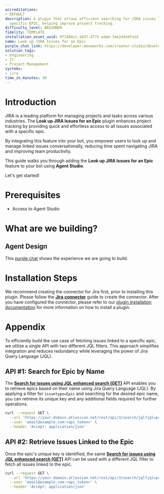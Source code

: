 ```yaml
---
accreditations:
- DEFAULT
description: A plugin that allows efficient searching for JIRA issues linked to a
  specific EPIC, helping improve project tracking.
difficulty_level: BEGINNER
fidelity: TEMPLATE
installation_asset_uuid: 971404c1-a937-4775-aaeb-3ae24da9fa1d
name: Look up JIRA Issues for an Epic
purple_chat_link: https://developer.moveworks.com/creator-studio/developer-tools/purple-chat/?conversation=%7B%22startTimestamp%22%3A%2211%3A43+AM%22%2C%22messages%22%3A%5B%7B%22parts%22%3A%5B%7B%22richText%22%3A%22%3Cp%3EHey%2C+can+you+find+tickets+in+JIRA+that+are+part+of+Creator+Studio+epic%3F%3Cbr%2F%3E%5Cn%3C%2Fp%3E%22%7D%5D%2C%22role%22%3A%22user%22%7D%2C%7B%22parts%22%3A%5B%7B%22reasoningSteps%22%3A%5B%7B%22richText%22%3A%22%3Cp%3E%E2%8F%B3+Calling+Plugin+%3Cstrong%3EEPIC+Summary+%3C%2Fstrong%3Efor+%3Cstrong%3ECreator+Studio%3C%2Fstrong%3E+epic%3Cbr%2F%3E%5Cn%3C%2Fp%3E%22%2C%22status%22%3A%22success%22%7D%5D%7D%2C%7B%22richText%22%3A%22%3Cp%3EI+found+some+tickets+related+to+Creator+Studio+epic.+Here+they+are%3A%3Cbr%2F%3E%5Cn%3C%2Fp%3E%22%7D%2C%7B%22richText%22%3A%22%3Cb%3ETICKET-321%3C%2Fb%3E%3Cbr%3EUpdate+login+functionality.+This+involves+enhancements+to+our+current+login+flow+to+increase+security+and+usability.%22%7D%2C%7B%22citations%22%3A%5B%7B%22citationTitle%22%3A%22TICKET-321%22%2C%22connectorName%22%3A%22jira%22%7D%5D%7D%2C%7B%22richText%22%3A%22%3Cb%3ETICKET-322%3C%2Fb%3E%3Cbr%3EDesign+new+user+dashboard.+Goal+is+to+improve+user+engagement+by+redesigning+the+main+dashboard+interface.%22%7D%2C%7B%22citations%22%3A%5B%7B%22citationTitle%22%3A%22TICKET-322%22%2C%22connectorName%22%3A%22jira%22%7D%5D%7D%2C%7B%22richText%22%3A%22%3Cb%3ETICKET-323%3C%2Fb%3E%3Cbr%3ERefactor+backend+for+better+performance.+This+task+focuses+on+backend+improvements+to+enhance+overall+system+performance.%22%7D%2C%7B%22citations%22%3A%5B%7B%22citationTitle%22%3A%22TICKET-323%22%2C%22connectorName%22%3A%22jira%22%7D%5D%7D%5D%2C%22role%22%3A%22assistant%22%7D%5D%7D
solution_tags:
- Engineering
- IT
- Project Management
systems:
- jira
time_in_minutes: 30
---
```


# **Introduction**

JIRA is a leading platform for managing projects and tasks across various industries. The **Look up JIRA Issues for an Epic** plugin enhances project tracking by providing quick and effortless access to all issues associated with a specific epic.

By integrating this feature into your bot, you empower users to look up and manage linked issues conversationally, reducing time spent navigating JIRA and improving team productivity.

This guide walks you through adding the **Look up JIRA Issues for an Epic** feature to your bot using **Agent Studio**.

Let's get started!

# **Prerequisites**

- Access to Agent Studio

# **What are we building?**

## **Agent Design**

This [purple chat](https://developer.moveworks.com/creator-studio/developer-tools/purple-chat/?conversation=%7B%22startTimestamp%22%3A%2211%3A43+AM%22%2C%22messages%22%3A%5B%7B%22parts%22%3A%5B%7B%22richText%22%3A%22%3Cp%3EHey%2C+can+you+find+tickets+in+JIRA+that+are+part+of+Creator+Studio+epic%3F%3Cbr%2F%3E%5Cn%3C%2Fp%3E%22%7D%5D%2C%22role%22%3A%22user%22%7D%2C%7B%22parts%22%3A%5B%7B%22reasoningSteps%22%3A%5B%7B%22richText%22%3A%22%3Cp%3E%E2%8F%B3+Calling+Plugin+%3Cstrong%3EEPIC+Summary+%3C%2Fstrong%3Efor+%3Cstrong%3ECreator+Studio%3C%2Fstrong%3E+epic%3Cbr%2F%3E%5Cn%3C%2Fp%3E%22%2C%22status%22%3A%22success%22%7D%5D%7D%2C%7B%22richText%22%3A%22%3Cp%3EI+found+some+tickets+related+to+Creator+Studio+epic.+Here+they+are%3A%3Cbr%2F%3E%5Cn%3C%2Fp%3E%22%7D%2C%7B%22richText%22%3A%22%3Cb%3ETICKET-321%3C%2Fb%3E%3Cbr%3EUpdate+login+functionality.+This+involves+enhancements+to+our+current+login+flow+to+increase+security+and+usability.%22%7D%2C%7B%22citations%22%3A%5B%7B%22citationTitle%22%3A%22TICKET-321%22%2C%22connectorName%22%3A%22jira%22%7D%5D%7D%2C%7B%22richText%22%3A%22%3Cb%3ETICKET-322%3C%2Fb%3E%3Cbr%3EDesign+new+user+dashboard.+Goal+is+to+improve+user+engagement+by+redesigning+the+main+dashboard+interface.%22%7D%2C%7B%22citations%22%3A%5B%7B%22citationTitle%22%3A%22TICKET-322%22%2C%22connectorName%22%3A%22jira%22%7D%5D%7D%2C%7B%22richText%22%3A%22%3Cb%3ETICKET-323%3C%2Fb%3E%3Cbr%3ERefactor+backend+for+better+performance.+This+task+focuses+on+backend+improvements+to+enhance+overall+system+performance.%22%7D%2C%7B%22citations%22%3A%5B%7B%22citationTitle%22%3A%22TICKET-323%22%2C%22connectorName%22%3A%22jira%22%7D%5D%7D%5D%2C%22role%22%3A%22assistant%22%7D%5D%7D) shows the experience we are going to build.

# Installation Steps

We recommend creating the connector for Jira first, prior to installing this plugin. Please follow the [**Jira** **connector**](https://developer.moveworks.com/creator-studio/resources/connector/?id=jira) guide to create the connector. After you have configured the connector, please refer to our [plugin installation documentation](https://help.moveworks.com/docs/ai-agent-marketplace-installation) for more information on how to install a plugin.

# Appendix

To efficiently build the use case of fetching issues linked to a specific epic, we utilize a single API with two different JQL filters. This approach simplifies integration and reduces redundancy while leveraging the power of Jira Query Language (JQL).

## **API #1: Search for Epic by Name**

The [**Search for issues using JQL enhanced search (GET)**](https://developer.atlassian.com/cloud/jira/platform/rest/v3/api-group-issue-search/#api-rest-api-3-search-jql-get) API enables you to retrieve epics based on their name using Jira Query Language (JQL). By applying a filter for `issuetype=Epic` and searching for the desired epic name, you can retrieve its unique key and any additional fields required for further operations.

```bash
curl --request GET \
  --url 'https://your-domain.atlassian.net/rest/api/3/search/jql?jql=project%20%3D%20HSP&nextPageToken=%3Cstring%3E&maxResults={maxResults}&fields={fields}&expand=%3Cstring%3E&reconcileIssues={reconcileIssues}' \
  --user 'email@example.com:<api_token>' \
  --header 'Accept: application/json'
```

## **API #2: Retrieve Issues Linked to the Epic**

Once the epic's unique key is identified, the same [**Search for issues using JQL enhanced search (GET)**](https://developer.atlassian.com/cloud/jira/platform/rest/v3/api-group-issue-search/#api-rest-api-3-search-jql-get) API can be used with a different JQL filter to fetch all issues linked to the epic.

```bash
curl --request GET \
  --url 'https://your-domain.atlassian.net/rest/api/3/search/jql?jql=project%20%3D%20HSP&nextPageToken=%3Cstring%3E&maxResults={maxResults}&fields={fields}&expand=%3Cstring%3E&reconcileIssues={reconcileIssues}' \
  --user 'email@example.com:<api_token>' \
  --header 'Accept: application/json'
```